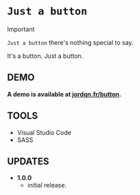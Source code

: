 # `Just a button`

> [!IMPORTANT]
> `Just a button` there's nothing special to say.

It's a button. Just a button.

## DEMO

**A demo is available at [jordqn.fr/button](https://jordqn.fr/button/).**

## TOOLS

- Visual Studio Code
- SASS

## UPDATES

- **1.0.0**
    - initial release.
